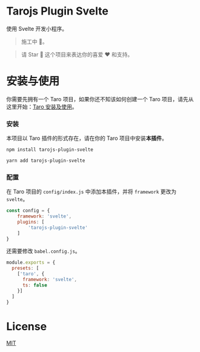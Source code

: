 # Tarojs Plugin Svelte

使用 Svelte 开发小程序。

> 施工中 🚧。

> 请 Star 🌟 这个项目来表达你的喜爱 ❤️ 和支持。

# 安装与使用

你需要先拥有一个 Taro 项目，如果你还不知该如何创建一个 Taro 项目，请先从这里开始：[Taro 安装及使用](https://docs.taro.zone/docs/GETTING-STARTED)。

### 安装

本项目以 Taro 插件的形式存在，请在你的 Taro 项目中安装**本插件**。

```bash
npm install tarojs-plugin-svelte
```

```bash
yarn add tarojs-plugin-svelte
```

### 配置

在 Taro 项目的 `config/index.js` 中添加本插件，并将 `framework` 更改为 `svelte`。

```javascript
const config = {
    framework: 'svelte',
    plugins: [
        'tarojs-plugin-svelte'
    ]
}
```

还需要修改 `babel.config.js`。

```javascript
module.exports = {
  presets: [
    ['taro', {
      framework: 'svelte',
      ts: false
    }]
  ]
}
```

# License

[MIT](./LICENSE)
